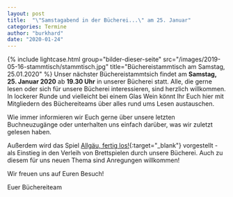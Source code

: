 ```yaml
---
layout: post
title:  "\"Samstagabend in der Bücherei...\" am 25. Januar"
categories: Termine
author: "burkhard"
date: "2020-01-24"
---
```

{% include lightcase.html group="bilder-dieser-seite"
      src="/images/2019-05-16-stammtisch/stammtisch.jpg" 
      title="Büchereistammtisch am Samstag, 25.01.2020" %}
Unser nächster Büchereistammtsich findet am **Samstag, 25. Januar 2020** ab **19.30 Uhr** in unserer Bücherei statt.
Alle, die gerne lesen oder sich für unsere Bücherei interessieren, sind herzlich willkommen. In lockerer Runde und vielleicht bei einem Glas Wein könnt Ihr Euch hier mit Mitgliedern des Büchereiteams über alles rund ums Lesen austauschen.

Wie immer informieren wir Euch gerne über unsere letzten Buchneuzugänge oder unterhalten uns einfach darüber, was wir zuletzt gelesen haben.

Außerdem wird das Spiel [Allgäu, fertig los!](https://www.allgaeu-fertig-los.de/){:target="_blank"} vorgestellt - als Einstieg in den Verleih von Brettspielen durch unsere Bücherei. Auch zu diesem für uns neuen Thema sind Anregungen willkommen!

Wir freuen uns auf Euren Besuch!

Euer Büchereiteam